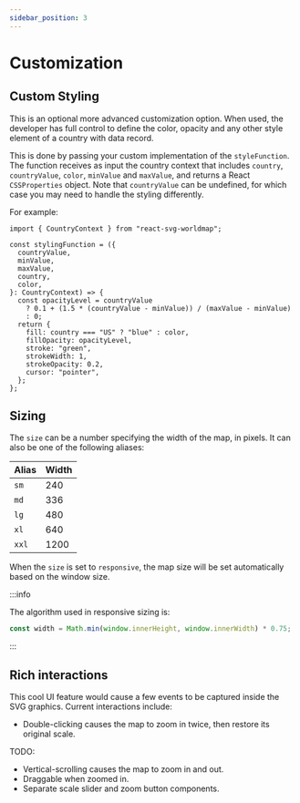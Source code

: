 ```yaml
---
sidebar_position: 3
---
```


# Customization

## Custom Styling

This is an optional more advanced customization option. When used, the developer has full control to define the color, opacity and any other style element of a country with data record.

This is done by passing your custom implementation of the `styleFunction`. The function receives as input the country context that includes `country`, `countryValue`, `color`, `minValue` and `maxValue`, and returns a React `CSSProperties` object. Note that `countryValue` can be undefined, for which case you may need to handle the styling differently.

For example:

```tsx
import { CountryContext } from "react-svg-worldmap";

const stylingFunction = ({
  countryValue,
  minValue,
  maxValue,
  country,
  color,
}: CountryContext) => {
  const opacityLevel = countryValue
    ? 0.1 + (1.5 * (countryValue - minValue)) / (maxValue - minValue)
    : 0;
  return {
    fill: country === "US" ? "blue" : color,
    fillOpacity: opacityLevel,
    stroke: "green",
    strokeWidth: 1,
    strokeOpacity: 0.2,
    cursor: "pointer",
  };
};
```

## Sizing

The `size` can be a number specifying the width of the map, in pixels. It can also be one of the following aliases:

| Alias | Width |
| ----- | ----- |
| `sm`  | 240   |
| `md`  | 336   |
| `lg`  | 480   |
| `xl`  | 640   |
| `xxl` | 1200  |

When the `size` is set to `responsive`, the map size will be set automatically based on the window size.

:::info

The algorithm used in responsive sizing is:

```js
const width = Math.min(window.innerHeight, window.innerWidth) * 0.75;
```

:::

## Rich interactions

This cool UI feature would cause a few events to be captured inside the SVG graphics. Current interactions include:

- Double-clicking causes the map to zoom in twice, then restore its original scale.

TODO:

- Vertical-scrolling causes the map to zoom in and out.
- Draggable when zoomed in.
- Separate scale slider and zoom button components.
